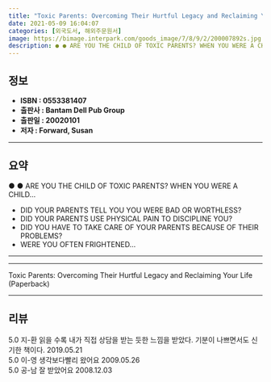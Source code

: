```yaml
---
title: "Toxic Parents: Overcoming Their Hurtful Legacy and Reclaiming Your Life (Paperback)"
date: 2021-05-09 16:04:07
categories: [외국도서, 해외주문원서]
image: https://bimage.interpark.com/goods_image/7/8/9/2/200007892s.jpg
description: ● ● ARE YOU THE CHILD OF TOXIC PARENTS? WHEN YOU WERE A CHILD... - DID YOUR PARENTS TELL YOU YOU WERE BAD OR WORTHLESS? - DID YOUR PARENTS USE PHYSICAL PAIN
---
```


## **정보**

- **ISBN : 0553381407**
- **출판사 : Bantam Dell Pub Group**
- **출판일 : 20020101**
- **저자 : Forward, Susan**

------



## **요약**

●  ●  ARE YOU THE CHILD OF TOXIC PARENTS?
WHEN YOU WERE A CHILD... 
- DID YOUR PARENTS TELL YOU YOU WERE BAD OR WORTHLESS? 
- DID YOUR PARENTS USE PHYSICAL PAIN TO DISCIPLINE YOU? 
- DID YOU HAVE TO TAKE CARE OF YOUR PARENTS BECAUSE OF THEIR PROBLEMS? 
- WERE YOU OFTEN FRIGHTENED... 

------



------


Toxic Parents: Overcoming Their Hurtful Legacy and Reclaiming Your Life (Paperback) 

------


## **리뷰** 

5.0 지-환 읽을 수록 내가 직접 상담을 받는 듯한 느낌을 받았다. 기분이 나쁘면서도 신기한 책이다.  2019.05.21 <br/>5.0 이-영 생각보다빨리 왔어요 2009.05.26 <br/>5.0 공-남 잘 받았어요 2008.12.03 <br/>